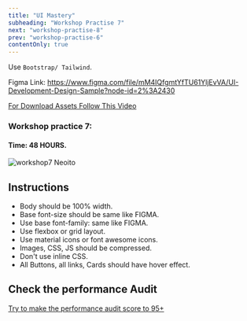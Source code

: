 ```yaml
---
title: "UI Mastery"
subheading: "Workshop Practise 7"
next: "workshop-practise-8"
prev: "workshop-practise-6"
contentOnly: true
---
```


Use `Bootstrap/ Tailwind`.

Figma Link: https://www.figma.com/file/mM4IQfgmtYfTU61YljEvVA/UI-Development-Design-Sample?node-id=2%3A2430

[For Download Assets Follow This Video](https://www.youtube.com/watch?v=NpzL1MONwaw)

### Workshop practice 7:

#### Time: 48 HOURS.

![workshop7 Neoito](/workshop7.png)

## Instructions

- Body should be 100% width.
- Base font-size should be same like FIGMA.
- Use base font-family: same like FIGMA.
- Use flexbox or grid layout.
- Use material icons or font awesome icons.
- Images, CSS, JS should be compressed.
- Don't use inline CSS.
- All Buttons, all links, Cards should have hover effect.

## Check the performance Audit

[Try to make the performance audit score to 95+](https://developers.google.com/web/tools/lighthouse/)
